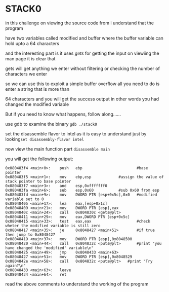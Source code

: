 # STACK0
 
in this challenge on viewing the source code from []() i understand that the program 

have two variables called modified and buffer where the buffer variable can hold upto a 64 characters

and  the interesting part is it uses *gets* for getting the input on viewiing the man page it is clear that 

gets will get anything we enter without filtering or checking the number of characters we enter

so we can use this to exploit a simple buffer overflow all you need to do is enter a string that is more than

64 characters and you will get the success output in other words you had changed the modified variable

But if you need to know what happens, follow along......

use gdb to examine the binary `gdb ./stack0`

set the disassemble flavor to intel as it is easy to understand just by looking`set disassembly-flavor intel`

now view the main function part `disassemble main`

you will get the following output:

```
0x080483f4 <main+0>:	push   ebp                        #base pointer
0x080483f5 <main+1>:	mov    ebp,esp			  #assign the value of stack pointer to base pointer
0x080483f7 <main+3>:	and    esp,0xfffffff0			  
0x080483fa <main+6>:	sub    esp,0x60			  #sub 0x60 from esp
0x080483fd <main+9>:	mov    DWORD PTR [esp+0x5c],0x0   #modified variable set to 0
0x08048405 <main+17>:	lea    eax,[esp+0x1c]
0x08048409 <main+21>:	mov    DWORD PTR [esp],eax
0x0804840c <main+24>:	call   0x804830c <gets@plt>
0x08048411 <main+29>:	mov    eax,DWORD PTR [esp+0x5c]
0x08048415 <main+33>:	test   eax,eax                    #check wheter the modified variable is still zero
0x08048417 <main+35>:	je     0x8048427 <main+51>        #if true then jump to 0x8048427
0x08048419 <main+37>:	mov    DWORD PTR [esp],0x8048500  
0x08048420 <main+44>:	call   0x804832c <puts@plt>       #print "you have changed the 'modified' variable\n"
0x08048425 <main+49>:	jmp    0x8048433 <main+63>
0x08048427 <main+51>:	mov    DWORD PTR [esp],0x8048529
0x0804842e <main+58>:	call   0x804832c <puts@plt>	  #print "Try again?\n"
0x08048433 <main+63>:	leave  
0x08048434 <main+64>:	ret    

```

read the above comments to understand the working of the program
